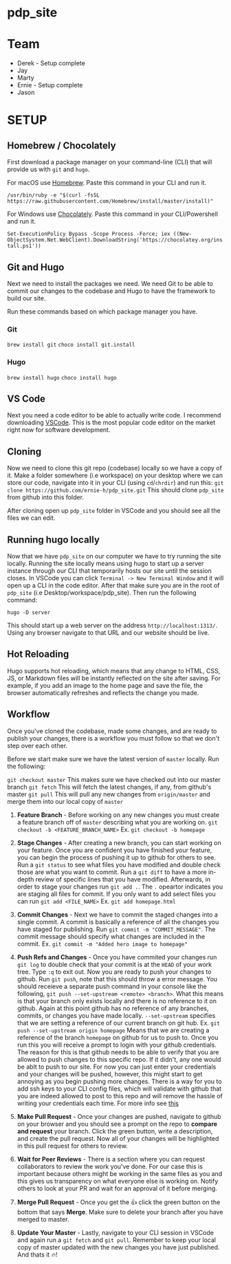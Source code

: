 # pdp_site
# Team
 * Derek - Setup complete
 * Jay
 * Marty
 * Ernie - Setup complete
 * Jason


# SETUP

## Homebrew / Chocolately
First download a package manager on your command-line (CLI) that will provide us with `git` and `hugo`.

For macOS use [Homebrew](https://brew.sh/). Paste this command in your CLI and run it.

`/usr/bin/ruby -e "$(curl -fsSL https://raw.githubusercontent.com/Homebrew/install/master/install)"`


For Windows use [Chocolately](https://chocolatey.org/). Paste this command in your CLI/Powershell and run it.

`Set-ExecutionPolicy Bypass -Scope Process -Force; iex ((New-ObjectSystem.Net.WebClient).DownloadString('https://chocolatey.org/install.ps1'))`

## Git and Hugo
Next we need to install the packages we need. We need Git to be able to commit our changes to the codebase and Hugo to have the framework to build our site.

Run these commands based on which package manager you have.

### Git
`brew install git`
`choco install git.install`

### Hugo
`brew install hugo`
`choco install hugo`


## VS Code
Next you need a code editor to be able to actually write code. I recommend downloading [VSCode](https://code.visualstudio.com/). This is the most popular code editor on the market right now for software development.

## Cloning
Now we need to clone this git repo (codebase) locally so we have a copy of it. Make a folder somewhere (i.e workspace) on your desktop where we can store our code, navigate into it in your CLI (using `cd`/`chrdir`) and run this:
`git clone https://github.com/ernie-h/pdp_site.git`
This should clone `pdp_site` from github into this folder.

After cloning open up `pdp_site` folder in VSCode and you should see all the files we can edit.

## Running hugo locally
Now that we have `pdp_site` on our computer we have to try running the site locally. Running the site locally means using hugo to start up a server instance through our CLI that temporarily hosts our site until the session closes. In VSCode you can click `Terminal -> New Terminal Window` and it will open up a CLI in the code editor. After that make sure you are in the root of `pdp_site` (i.e Desktop/workspace/pdp_site). Then run the following command:

`hugo -D server`

This should start up a web server on the address `http://localhost:1313/`. Using any browser navigate to that URL and our website should be live.

## Hot Reloading
Hugo supports hot reloading, which means that any change to HTML, CSS, JS, or Markdown files will be instantly reflected on the site after saving. For example, if you add an image to the home page and save the file, the browser automatically refreshes and reflects the change you made.

## Workflow
Once you've cloned the codebase, made some changes, and are ready to publish your changes, there is a workflow you must follow so that we don't step over each other.

Before we start make sure we have the latest version of `master` locally. Run the following:

`git checkout master` This makes sure we have checked out into our master branch
`git fetch` This will fetch the latest changes, if any, from github's master
`git pull` This will pull any new changes from `origin/master` and merge them into our local copy of `master`

1. **Feature Branch** -
Before working on any new changes you must create a feature branch off of `master` describing what you are working on.
`git checkout -b <FEATURE_BRANCH_NAME>`
Ex. `git checkout -b homepage`

2. **Stage Changes** -
After creating a new branch, you can start working on your feature. Once you are confident you have finished your feature, you can begin the process of pushing it up to github for others to see. Run a `git status` to see what files you have modified and double check those are what you want to commit. Run a `git diff` to have a more in-depth review of specific lines that you have modified. 
Afterwards, in order to stage your changes run `git add .`. The `.` opeartor indicates you are staging all files for commit. If you only want to add select files you can run `git add <FILE_NAME>` Ex. `git add homepage.html`

3. **Commit Changes** -
Next we have to commit the staged changes into a single commit. A commit is basically a reference of all the changes you have staged for publishing. Run `git commit -m "COMMIT_MESSAGE"`. The commit message should specify what changes are included in the commit. Ex. `git commit -m "Added hero image to homepage"` 

4. **Push Refs and Changes** -
Once you have commited your changes run `git log` to double check that your commit is at the `HEAD` of your work tree. Type `:q` to exit out. Now you are ready to push your changes to github. Run `git push`, note that this should throw a error message. You should receieve a separate push command in your console like the following, `git push --set-upstream <remote> <branch>`.
What this means is that your branch only exists locally and there is no reference to it on github. Again at this point github has no reference of any branches, commits, or changes you have made locally. `--set-upstream` specifies that we are setting a reference of our current branch on git hub. Ex. `git push --set-upstream origin homepage` Means that we are creating a reference of the branch `homepage` on github for us to push to. 
Once you run this you will receive a prompt to login with your github credentials. The reason for this is that github needs to be able to verify that you are allowed to push changes to this specific repo. If it didn't, any one would be ablt to push to our site. For now you can just enter your credentials and your changes will be pushed, however, this might start to get annoying as you begin pushing more changes. There is a way for you to add ssh keys to your CLI config files, which will validate with github that you are indeed allowed to post to this repo and will remove the hassle of writing your credentials each time. For more info see [this](https://help.github.com/en/github/authenticating-to-github/connecting-to-github-with-ssh)

5. **Make Pull Request** -
Once your changes are pushed, navigate to github on your browser and you should see a prompt on the repo to **compare and request** your branch. Click the green button, write a description, and create the pull request. Now all of your changes will be highlighted in this pull request for others to review.

6. **Wait for Peer Reviews** -
There is a section where you can request collaborators to review the work you've done. For our case this is important because others might be working in the same files as you and this gives us transparency on what everyone else is working on. Notify others to look at your PR and wait for an approval of it before merging.

7. **Merge Pull Request** -
Once you get the :+1: click the green button on the bottom that says **Merge**. Make sure to delete your branch after you have merged to master.

8. **Update Your Master** -
Lastly, navigate to your CLI session in VSCode and again run a `git fetch` and `git pull`. Remember to keep your local copy of master updated with the new changes you have just published. And thats it :fire:!
